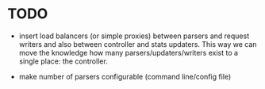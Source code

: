 # TODO

* insert load balancers (or simple proxies) between parsers and
  request writers and also between controller and stats updaters.
  This way we can move the knowledge how many parsers/updaters/writers
  exist to a single place: the controller.

* make number of parsers configurable (command line/config file)
